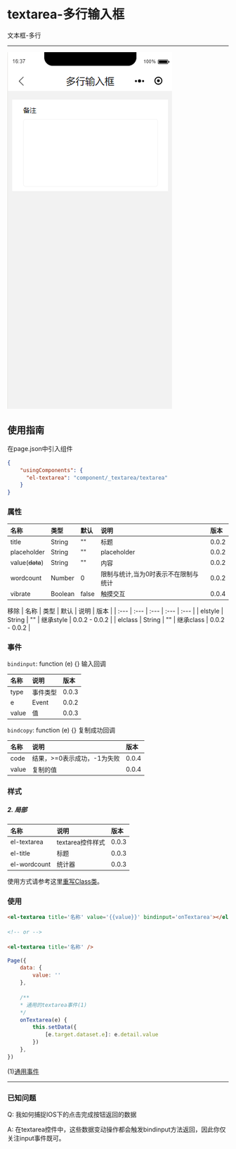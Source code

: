 # textarea-多行输入框

文本框-多行

---

![](/assets/textarea01.png)

## 使用指南

在page.json中引入组件

```json
{
    "usingComponents": {
      "el-textarea": "component/_textarea/textarea"
    }
}
```

### 属性

| 名称 | 类型 | 默认 | 说明 | 版本 |
| :--- | :--- | :--- | :--- | :--- |
| title | String | "" | 标题 | 0.0.2 |
| placeholder | String | "" | placeholder | 0.0.2 |
| value\(~~data~~\) | String | "" | 内容 | 0.0.2 |
| wordcount | Number | 0 | 限制与统计,当为0时表示不在限制与统计 | 0.0.2 |
| vibrate | Boolean | false | 触摸交互 | 0.0.4 |

移除
| 名称 | 类型 | 默认 | 说明 | 版本 |
| :--- | :--- | :--- | :--- | :--- |
| elstyle | String | "" | 继承style | 0.0.2 - 0.0.2 |
| elclass | String | "" | 继承class | 0.0.2 - 0.0.2 |

### 事件

`bindinput`: function \(e\) {} 输入回调

| 名称 | 说明 | 版本 |
| :--- | :--- | :--- |
| type | 事件类型 | 0.0.3 |
| e | Event | 0.0.2 |
| value | 值 | 0.0.3 |

`bindcopy`: function \(e\) {} 复制成功回调

| 名称 | 说明 | 版本 |
| :--- | :--- | :--- |
| code | 结果，&gt;=0表示成功，-1为失败 | 0.0.4 |
| value | 复制的值 | 0.0.4 |

### 样式

##### 2. 局部

| 名称 | 说明 | 版本 |
| :--- | :--- | :--- |
| el-textarea | textarea控件样式 | 0.0.3 |
| el-title | 标题 | 0.0.3 |
| el-wordcount | 统计器 | 0.0.3 |

使用方式请参考这里[重写Class类](http://hn.cabbagelol.net/wxapp-el-ui/zhong-xie-class-lei.html)。

### 使用

```html
<el-textarea title='名称' value='{{value}}' bindinput='onTextarea'></el-textarea>

<!-- or -->

<el-textarea title='名称' />
```

```js
Page({
    data: {
        value: ''
    },

    /**
    * 通用的textarea事件(1)
    */
    onTextarea(e) {
        this.setData({
            [e.target.dataset.e]: e.detail.value
        })
    },
})
```

\(1\)[通用事件](/tong-yong-shi-jian.md)

---

### 已知问题

Q: 我如何捕捉IOS下的点击完成按钮返回的数据

A: 在textarea控件中，这些数据变动操作都会触发bindinput方法返回，因此你仅关注input事件既可。


